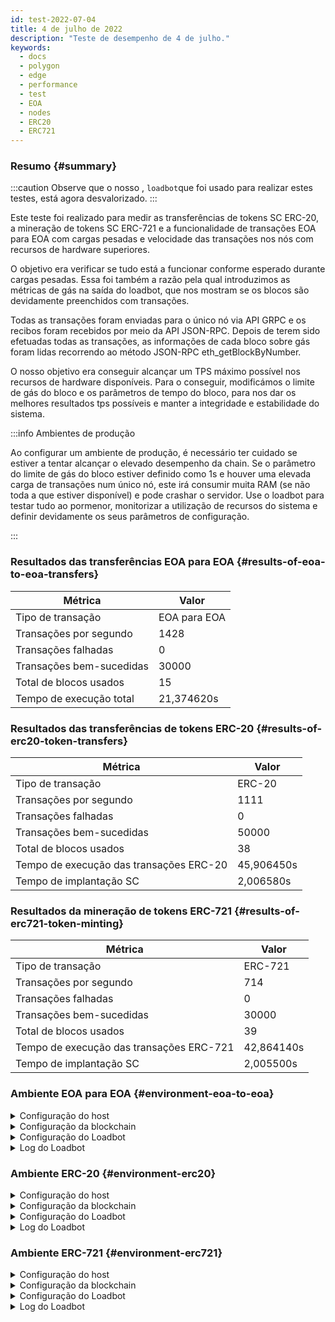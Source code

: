 ```yaml
---
id: test-2022-07-04
title: 4 de julho de 2022
description: "Teste de desempenho de 4 de julho."
keywords:
  - docs
  - polygon
  - edge
  - performance
  - test
  - EOA
  - nodes
  - ERC20
  - ERC721
---
```


### Resumo {#summary}

:::caution
Observe que o nosso , `loadbot`que foi usado para realizar estes testes, está agora desvalorizado.
:::

Este teste foi realizado para medir as transferências de tokens SC ERC-20, a mineração de tokens SC ERC-721 e a funcionalidade de transações EOA para EOA com cargas pesadas e velocidade das transações nos nós com recursos de hardware superiores.

O objetivo era verificar se tudo está a funcionar conforme esperado durante cargas pesadas. Essa foi também a razão pela qual introduzimos as métricas de gás na saída do loadbot, que nos mostram se os blocos são devidamente preenchidos com transações.

Todas as transações foram enviadas para o único nó via API GRPC e os recibos foram recebidos por meio da API JSON-RPC. Depois de terem sido efetuadas todas as transações, as informações de cada bloco sobre gás foram lidas recorrendo ao método JSON-RPC eth_getBlockByNumber.

O nosso objetivo era conseguir alcançar um TPS máximo possível nos recursos de hardware disponíveis.
Para o conseguir, modificámos o limite de gás do bloco e os parâmetros de tempo do bloco, para nos dar os melhores resultados tps possíveis e manter a integridade e estabilidade do sistema.


:::info Ambientes de produção

Ao configurar um ambiente de produção, é necessário ter cuidado se estiver a tentar alcançar o elevado desempenho da chain.
Se o parâmetro do limite de gás do bloco estiver definido como 1s e houver uma elevada carga de transações num único nó, este irá consumir muita RAM (se não toda a que estiver disponível) e pode crashar o servidor.
Use o loadbot para testar tudo ao pormenor, monitorizar a utilização de recursos do sistema e definir devidamente os seus parâmetros de configuração.

:::



### Resultados das transferências EOA para EOA {#results-of-eoa-to-eoa-transfers}
| Métrica | Valor |
| ------ | ----- |
| Tipo de transação | EOA para EOA |
| Transações por segundo | 1428 |
| Transações falhadas | 0 |
| Transações bem-sucedidas | 30000 |
| Total de blocos usados | 15 |
| Tempo de execução total | 21,374620s |

### Resultados das transferências de tokens ERC-20 {#results-of-erc20-token-transfers}

| Métrica | Valor |
| ------ | ----- |
| Tipo de transação | ERC-20 |
| Transações por segundo | 1111 |
| Transações falhadas | 0 |
| Transações bem-sucedidas | 50000 |
| Total de blocos usados | 38 |
| Tempo de execução das transações ERC-20 | 45,906450s |
| Tempo de implantação SC | 2,006580s |

### Resultados da mineração de tokens ERC-721 {#results-of-erc721-token-minting}

| Métrica | Valor |
| ------ | ----- |
| Tipo de transação | ERC-721 |
| Transações por segundo | 714 |
| Transações falhadas | 0 |
| Transações bem-sucedidas | 30000 |
| Total de blocos usados | 39 |
| Tempo de execução das transações ERC-721 | 42,864140s |
| Tempo de implantação SC | 2,005500s |




### Ambiente EOA para EOA {#environment-eoa-to-eoa}
<details>
  <summary>Configuração do host</summary>
  <div>
    <div>
        <table>
            <tr>
                <td>Fornecedor de serviços na nuvem</td>
                <td>AWS EC2</td>
            </tr>
            <tr>
                <td>Tamanho da instância</td>
                <td>c6a.48xlarge</td>
            </tr>
            <tr>
                <td>Networking</td>
                <td>subnet privada</td>
            </tr>
            <tr>
                <td>Sistema operativo</td>
                <td>Linux Ubuntu 20.04 LTS - Focal Fossa</td>
            </tr>
            <tr>
                <td>Limite do descritor do ficheiro</td>
                <td>65535</td>
            </tr>
            <tr>
                <td>Máx. de processos do utilizador</td>
                <td>65535</td>
            </tr>
        </table>
    </div>
    <br/>
  </div>
</details>

<details>
  <summary>Configuração da blockchain</summary>
  <div>
    <div>
        <table>
            <tr>
                <td>Versão do Polygon Edge</td>
                <td>Lançamento <a href="https://github.com/0xPolygon/polygon-edge/releases/tag/v0.4.1">v0.4.1</a> </td>
            </tr>
            <tr>
                <td>Nós validadores</td>
                <td>4</td>
            </tr>
            <tr>
                <td>Nós não-validadores</td>
                <td>0</td>
            </tr>
            <tr>
                <td>Consenso</td>
                <td>IBFT PoA</td>
            </tr>
            <tr>
                <td>Tempo do bloco</td>
                <td>1s</td>
            </tr>
            <tr>
                <td>Limite de gás do bloco</td>
                <td>70778880</td>
            </tr>
            <tr>
                <td>Máx. de slots</td>
                <td>276480</td>
            </tr>
            <tr>
                <td>Utilização média do bloco</td>
                <td>59,34%</td>
            </tr>
        </table>
    </div>
    <br/>
  </div>
</details>

<details>
  <summary>Configuração do Loadbot</summary>
  <div>
    <div>
        <table>
            <tr>
                <td>Total de transações</td>
                <td>30000</td>
            </tr>
            <tr>
                <td>Transações enviadas por segundo</td>
                <td>1428</td>
            </tr>
            <tr>
                <td>Tipo de transações</td>
                <td>Transferências EOA para EOA</td>
            </tr>
        </table>
    </div>
    <br/>
  </div>
</details>

<details>
    <summary>Log do Loadbot</summary>

    [COUNT DATA]
    Transactions submitted = 30000
    Transactions failed    = 0

    [APPROXIMATE TPS]
    Approximate number of transactions per second = 1428

    [TURN AROUND DATA]
    Average transaction turn around = 4.394900s
    Fastest transaction turn around = 1.133980s
    Slowest transaction turn around = 7.258690s
    Total loadbot execution time    = 21.374620s

    [BLOCK DATA]
    Blocks required = 15

    Block #110 = 1268 txns (26628000 gasUsed / 70778880 gasLimit) utilization = 37.62%
    Block #111 = 2744 txns (57624000 gasUsed / 70778880 gasLimit) utilization = 81.41%
    Block #112 = 2333 txns (48993000 gasUsed / 70778880 gasLimit) utilization = 69.22%
    Block #113 = 1326 txns (27846000 gasUsed / 70778880 gasLimit) utilization = 39.34%
    Block #114 = 1852 txns (38892000 gasUsed / 70778880 gasLimit) utilization = 54.95%
    Block #115 = 2270 txns (47670000 gasUsed / 70778880 gasLimit) utilization = 67.35%
    Block #116 = 559 txns (11739000 gasUsed / 70778880 gasLimit) utilization  = 16.59%
    Block #117 = 3370 txns (70770000 gasUsed / 70778880 gasLimit) utilization = 99.99%
    Block #118 = 910 txns (19110000 gasUsed / 70778880 gasLimit) utilization  = 27.00%
    Block #119 = 3132 txns (65772000 gasUsed / 70778880 gasLimit) utilization = 92.93%
    Block #120 = 1207 txns (25347000 gasUsed / 70778880 gasLimit) utilization = 35.81%
    Block #121 = 3370 txns (70770000 gasUsed / 70778880 gasLimit) utilization = 99.99%
    Block #122 = 2734 txns (57414000 gasUsed / 70778880 gasLimit) utilization = 81.12%
    Block #123 = 2737 txns (57477000 gasUsed / 70778880 gasLimit) utilization = 81.21%
    Block #124 = 188 txns (3948000 gasUsed / 70778880 gasLimit) utilization   = 5.58%

    [AVERAGE BLOCK UTILIZATION]
    Average utilization across all blocks = 59.34%
</details>

### Ambiente ERC-20 {#environment-erc20}
<details>
  <summary>Configuração do host</summary>
  <div>
    <div>
        <table>
            <tr>
                <td>Fornecedor de serviços na nuvem</td>
                <td>AWS EC2</td>
            </tr>
            <tr>
                <td>Tamanho da instância</td>
                <td>c6a.48xlarge</td>
            </tr>
            <tr>
                <td>Networking</td>
                <td>subnet privada</td>
            </tr>
            <tr>
                <td>Sistema operativo</td>
                <td>Linux Ubuntu 20.04 LTS - Focal Fossa</td>
            </tr>
            <tr>
                <td>Limite do descritor do ficheiro</td>
                <td>65535</td>
            </tr>
            <tr>
                <td>Máx. de processos do utilizador</td>
                <td>65535</td>
            </tr>
        </table>
    </div>
    <br/>
  </div>
</details>

<details>
  <summary>Configuração da blockchain</summary>
  <div>
    <div>
        <table>
            <tr>
                <td>Versão do Polygon Edge</td>
                <td>Lançamento <a href="https://github.com/0xPolygon/polygon-edge/releases/tag/v0.4.1">v0.4.1</a> </td>
            </tr>
            <tr>
                <td>Nós validadores</td>
                <td>4</td>
            </tr>
            <tr>
                <td>Nós não-validadores</td>
                <td>0</td>
            </tr>
            <tr>
                <td>Consenso</td>
                <td>IBFT PoA</td>
            </tr>
            <tr>
                <td>Tempo do bloco</td>
                <td>1s</td>
            </tr>
            <tr>
                <td>Limite de gás do bloco</td>
                <td>47185920</td>
            </tr>
            <tr>
                <td>Máx. de slots</td>
                <td>184320</td>
            </tr>
            <tr>
                <td>Utilização média do bloco</td>
                <td>81,29%</td>
            </tr>
        </table>
    </div>
    <br/>
  </div>
</details>

<details>
  <summary>Configuração do Loadbot</summary>
  <div>
    <div>
        <table>
            <tr>
                <td>Total de transações</td>
                <td>50000</td>
            </tr>
            <tr>
                <td>Transações enviadas por segundo</td>
                <td>1111</td>
            </tr>
            <tr>
                <td>Tipo de transações</td>
                <td>Transferências ERC-20 para ERC-20</td>
            </tr>
        </table>
    </div>
    <br/>
  </div>
</details>

<details>
    <summary>Log do Loadbot</summary>

    [COUNT DATA]
    Transactions submitted = 50000
    Transactions failed    = 0

    [APPROXIMATE TPS]
    Approximate number of transactions per second = 1111

    [CONTRACT DEPLOYMENT INFO]
    Contract address     = 0x33123b7a4420798b1D208ABBac657B7b103edbD9
    Total execution time = 2.006580s

    [CONTRACT DEPLOYMENT BLOCK DATA]
    Blocks required = 1
    Block #174 = 1 txns (1055757 gasUsed / 47185920 gasLimit) utilization = 2.24%

    [TURN AROUND DATA]
    Average transaction turn around = 8.856780s
    Fastest transaction turn around = 2.006200s
    Slowest transaction turn around = 15.977210s
    Total loadbot execution time    = 45.906450s

    [BLOCK DATA]
    Blocks required = 38

    Block #176 = 1618 txns (47164700 gasUsed / 47185920 gasLimit) utilization = 99.96%
    Block #177 = 1618 txns (47164700 gasUsed / 47185920 gasLimit) utilization = 99.96%
    Block #178 = 1618 txns (47164700 gasUsed / 47185920 gasLimit) utilization = 99.96%
    Block #179 = 1618 txns (47164700 gasUsed / 47185920 gasLimit) utilization = 99.96%
    Block #180 = 1618 txns (47164700 gasUsed / 47185920 gasLimit) utilization = 99.96%
    Block #181 = 1618 txns (47164700 gasUsed / 47185920 gasLimit) utilization = 99.96%
    Block #182 = 1618 txns (47164700 gasUsed / 47185920 gasLimit) utilization = 99.96%
    Block #183 = 1618 txns (47164700 gasUsed / 47185920 gasLimit) utilization = 99.96%
    Block #184 = 688 txns (20055200 gasUsed / 47185920 gasLimit) utilization  = 42.50%
    Block #185 = 1618 txns (47164700 gasUsed / 47185920 gasLimit) utilization = 99.96%
    Block #186 = 1618 txns (47164700 gasUsed / 47185920 gasLimit) utilization = 99.96%
    Block #187 = 1618 txns (47164700 gasUsed / 47185920 gasLimit) utilization = 99.96%
    Block #188 = 317 txns (9240550 gasUsed / 47185920 gasLimit) utilization   = 19.58%
    Block #189 = 1618 txns (47164700 gasUsed / 47185920 gasLimit) utilization = 99.96%
    Block #190 = 1618 txns (47164700 gasUsed / 47185920 gasLimit) utilization = 99.96%
    Block #191 = 1618 txns (47164700 gasUsed / 47185920 gasLimit) utilization = 99.96%
    Block #192 = 89 txns (2594350 gasUsed / 47185920 gasLimit) utilization    = 5.50%
    Block #193 = 1618 txns (47164700 gasUsed / 47185920 gasLimit) utilization = 99.96%
    Block #194 = 1618 txns (47164700 gasUsed / 47185920 gasLimit) utilization = 99.96%
    Block #195 = 1618 txns (47164700 gasUsed / 47185920 gasLimit) utilization = 99.96%
    Block #196 = 795 txns (23174250 gasUsed / 47185920 gasLimit) utilization  = 49.11%
    Block #197 = 1618 txns (47164700 gasUsed / 47185920 gasLimit) utilization = 99.96%
    Block #198 = 1618 txns (47164700 gasUsed / 47185920 gasLimit) utilization = 99.96%
    Block #199 = 1618 txns (47164700 gasUsed / 47185920 gasLimit) utilization = 99.96%
    Block #200 = 594 txns (17315100 gasUsed / 47185920 gasLimit) utilization  = 36.70%
    Block #201 = 1618 txns (47164700 gasUsed / 47185920 gasLimit) utilization = 99.96%
    Block #202 = 1618 txns (47164700 gasUsed / 47185920 gasLimit) utilization = 99.96%
    Block #203 = 1618 txns (47164700 gasUsed / 47185920 gasLimit) utilization = 99.96%
    Block #204 = 208 txns (6063200 gasUsed / 47185920 gasLimit) utilization   = 12.85%
    Block #205 = 1618 txns (47164700 gasUsed / 47185920 gasLimit) utilization = 99.96%
    Block #206 = 1618 txns (47164700 gasUsed / 47185920 gasLimit) utilization = 99.96%
    Block #207 = 1618 txns (47164700 gasUsed / 47185920 gasLimit) utilization = 99.96%
    Block #208 = 30 txns (874500 gasUsed / 47185920 gasLimit) utilization     = 1.85%
    Block #209 = 1618 txns (47164700 gasUsed / 47185920 gasLimit) utilization = 99.96%
    Block #210 = 1618 txns (47164700 gasUsed / 47185920 gasLimit) utilization = 99.96%
    Block #211 = 1618 txns (47164700 gasUsed / 47185920 gasLimit) utilization = 99.96%
    Block #212 = 177 txns (5159550 gasUsed / 47185920 gasLimit) utilization   = 10.93%
    Block #213 = 180 txns (5247000 gasUsed / 47185920 gasLimit) utilization   = 11.12%

    [AVERAGE BLOCK UTILIZATION]
    Average utilization across all blocks = 81.29%

</details>

### Ambiente ERC-721 {#environment-erc721}
<details>
  <summary>Configuração do host</summary>
  <div>
    <div>
        <table>
            <tr>
                <td>Fornecedor de serviços na nuvem</td>
                <td>AWS EC2</td>
            </tr>
            <tr>
                <td>Tamanho da instância</td>
                <td>c6a.48xlarge</td>
            </tr>
            <tr>
                <td>Networking</td>
                <td>subnet privada</td>
            </tr>
            <tr>
                <td>Sistema operativo</td>
                <td>Linux Ubuntu 20.04 LTS - Focal Fossa</td>
            </tr>
            <tr>
                <td>Limite do descritor do ficheiro</td>
                <td>65535</td>
            </tr>
            <tr>
                <td>Máx. de processos do utilizador</td>
                <td>65535</td>
            </tr>
        </table>
    </div>
    <br/>
  </div>
</details>

<details>
  <summary>Configuração da blockchain</summary>
  <div>
    <div>
        <table>
            <tr>
                <td>Versão do Polygon Edge</td>
                <td>Lançamento <a href="https://github.com/0xPolygon/polygon-edge/releases/tag/v0.4.1">v0.4.1</a> </td>
            </tr>
            <tr>
                <td>Nós validadores</td>
                <td>4</td>
            </tr>
            <tr>
                <td>Nós não-validadores</td>
                <td>0</td>
            </tr>
            <tr>
                <td>Consenso</td>
                <td>IBFT PoA</td>
            </tr>
            <tr>
                <td>Tempo do bloco</td>
                <td>1s</td>
            </tr>
            <tr>
                <td>Limite de gás do bloco</td>
                <td>94371840</td>
            </tr>
            <tr>
                <td>Máx. de slots</td>
                <td>1000000</td>
            </tr>
            <tr>
                <td>Utilização média do bloco</td>
                <td>93,88%</td>
            </tr>
        </table>
    </div>
    <br/>
  </div>
</details>

<details>
  <summary>Configuração do Loadbot</summary>
  <div>
    <div>
        <table>
            <tr>
                <td>Total de transações</td>
                <td>30000</td>
            </tr>
            <tr>
                <td>Transações enviadas por segundo</td>
                <td>714</td>
            </tr>
            <tr>
                <td>Tipo de transações</td>
                <td>Cunhagem de tokens ERC-721</td>
            </tr>
        </table>
    </div>
    <br/>
  </div>
</details>

<details>
    <summary>Log do Loadbot</summary>

    [COUNT DATA]
    Transactions submitted = 30000
    Transactions failed    = 0

    [APPROXIMATE TPS]
    Approximate number of transactions per second = 714

    [CONTRACT DEPLOYMENT INFO]
    Contract address     = 0x4Ceff7F2f9fC9f150a42AfcabceEDABeB723E56f
    Total execution time = 2.005500s

    [CONTRACT DEPLOYMENT BLOCK DATA]
    Blocks required = 1
    Block #59 = 1 txns (2528772 gasUsed / 94371840 gasLimit) utilization = 2.68%

    [TURN AROUND DATA]
    Average transaction turn around = 13.191620s
    Fastest transaction turn around = 2.034710s
    Slowest transaction turn around = 23.686180s
    Total loadbot execution time    = 42.864140s

    [BLOCK DATA]
    Blocks required = 39

    Block #61 = 818 txns (94237644 gasUsed / 94371840 gasLimit) utilization = 99.86%
    Block #62 = 819 txns (94322802 gasUsed / 94371840 gasLimit) utilization = 99.95%
    Block #63 = 819 txns (94322802 gasUsed / 94371840 gasLimit) utilization = 99.95%
    Block #64 = 819 txns (94322802 gasUsed / 94371840 gasLimit) utilization = 99.95%
    Block #65 = 819 txns (94322802 gasUsed / 94371840 gasLimit) utilization = 99.95%
    Block #66 = 819 txns (94322802 gasUsed / 94371840 gasLimit) utilization = 99.95%
    Block #67 = 819 txns (94322802 gasUsed / 94371840 gasLimit) utilization = 99.95%
    Block #68 = 819 txns (94322802 gasUsed / 94371840 gasLimit) utilization = 99.95%
    Block #69 = 819 txns (94322802 gasUsed / 94371840 gasLimit) utilization = 99.95%
    Block #70 = 819 txns (94322802 gasUsed / 94371840 gasLimit) utilization = 99.95%
    Block #71 = 819 txns (94322802 gasUsed / 94371840 gasLimit) utilization = 99.95%
    Block #72 = 510 txns (58738980 gasUsed / 94371840 gasLimit) utilization = 62.24%
    Block #73 = 819 txns (94322802 gasUsed / 94371840 gasLimit) utilization = 99.95%
    Block #74 = 819 txns (94322802 gasUsed / 94371840 gasLimit) utilization = 99.95%
    Block #75 = 819 txns (94322802 gasUsed / 94371840 gasLimit) utilization = 99.95%
    Block #76 = 674 txns (77624892 gasUsed / 94371840 gasLimit) utilization = 82.25%
    Block #77 = 819 txns (94322802 gasUsed / 94371840 gasLimit) utilization = 99.95%
    Block #78 = 819 txns (94322802 gasUsed / 94371840 gasLimit) utilization = 99.95%
    Block #79 = 819 txns (94322802 gasUsed / 94371840 gasLimit) utilization = 99.95%
    Block #80 = 179 txns (20621682 gasUsed / 94371840 gasLimit) utilization = 21.85%
    Block #81 = 819 txns (94322802 gasUsed / 94371840 gasLimit) utilization = 99.95%
    Block #82 = 819 txns (94322802 gasUsed / 94371840 gasLimit) utilization = 99.95%
    Block #83 = 819 txns (94322802 gasUsed / 94371840 gasLimit) utilization = 99.95%
    Block #84 = 231 txns (26609898 gasUsed / 94371840 gasLimit) utilization = 28.20%
    Block #85 = 819 txns (94322802 gasUsed / 94371840 gasLimit) utilization = 99.95%
    Block #86 = 819 txns (94322802 gasUsed / 94371840 gasLimit) utilization = 99.95%
    Block #87 = 819 txns (94322802 gasUsed / 94371840 gasLimit) utilization = 99.95%
    Block #88 = 819 txns (94322802 gasUsed / 94371840 gasLimit) utilization = 99.95%
    Block #89 = 819 txns (94322802 gasUsed / 94371840 gasLimit) utilization = 99.95%
    Block #90 = 819 txns (94322802 gasUsed / 94371840 gasLimit) utilization = 99.95%
    Block #91 = 819 txns (94322802 gasUsed / 94371840 gasLimit) utilization = 99.95%
    Block #92 = 819 txns (94322802 gasUsed / 94371840 gasLimit) utilization = 99.95%
    Block #93 = 819 txns (94322802 gasUsed / 94371840 gasLimit) utilization = 99.95%
    Block #94 = 819 txns (94322802 gasUsed / 94371840 gasLimit) utilization = 99.95%
    Block #95 = 819 txns (94322802 gasUsed / 94371840 gasLimit) utilization = 99.95%
    Block #96 = 819 txns (94322802 gasUsed / 94371840 gasLimit) utilization = 99.95%
    Block #97 = 819 txns (94322802 gasUsed / 94371840 gasLimit) utilization = 99.95%
    Block #98 = 819 txns (94322802 gasUsed / 94371840 gasLimit) utilization = 99.95%
    Block #99 = 561 txns (64612038 gasUsed / 94371840 gasLimit) utilization = 68.47%

    [AVERAGE BLOCK UTILIZATION]
    Average utilization across all blocks = 93.88%

</details>


